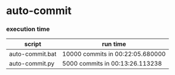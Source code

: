 # auto-commit

### execution time 

| script | run time |
| ------ | -------- |
| auto-commit.bat | 10000 commits in 00:22:05.680000  |
| auto-commit.py | 5000 commits in 00:13:26.113238 |
